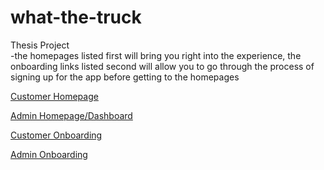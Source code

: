 # what-the-truck
Thesis Project <br>
-the homepages listed first will bring you right into the experience, the onboarding links listed second will allow you to go through the process of signing up for the app before getting to the homepages



[Customer Homepage](https://kellygerds.github.io/what-the-truck/CUSTOMER/index.html)

[Admin Homepage/Dashboard](https://kellygerds.github.io/what-the-truck/ADMIN/dashboard.html)


[Customer Onboarding](https://kellygerds.github.io/what-the-truck/CUSTOMER/sign_in.html)

[Admin Onboarding](https://kellygerds.github.io/what-the-truck/ADMIN/admin_sign_in.html)




